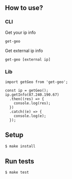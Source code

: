 ## How to use?

### CLI

Get your ip info

```sh
get-geo
```

Get external ip info

```sh
get-geo [external ip]
```

### Lib

```
import getGeo from 'get-geo';

const ip = getGeo();
ip.getInfo(87.240.190.67)
  .then((res) => {
    console.log(res);
  })
  .catch((e) => {
    console.log(e);
  });
```

## Setup

```sh
$ make install
```

## Run tests

```sh
$ make test
```
